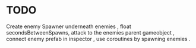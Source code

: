 # TODO  

Create enemy Spawner underneath enemies , 
float secondsBetweenSpawns, 
attack to the enemies parent gameobject , 
connect enemy prefab in inspector , 
use coroutines by spawning enemies . 
